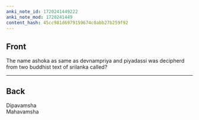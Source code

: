 ```yaml
---
anki_note_id: 1720241449222
anki_note_mod: 1720241449
content_hash: 45cc981d6979159674c0abb27b259f92
---
```


## Front

The name ashoka as same as devnampriya and piyadassi was decipherd from two buddhist text of srilanka called?

<hr/>

## Back

Dipavamsha  
Mahavamsha
